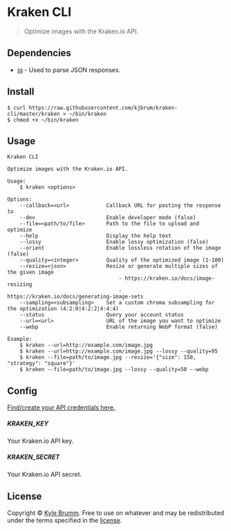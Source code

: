 # Kraken CLI

> Optimize images with the Kraken.io API.


## Dependencies

- [jq](https://stedolan.github.io/jq) - Used to parse JSON responses.


## Install

```
$ curl https://raw.githubusercontent.com/kjbrum/kraken-cli/master/kraken > ~/bin/kraken
$ chmod +x ~/bin/kraken
```


## Usage

```
Kraken CLI

Optimize images with the Kraken.io API.

Usage:
    $ kraken <options>

Options:
    --callback=<url>            Callback URL for posting the response to
    --dev                       Enable developer mode (false)
    --file=<path/to/file>       Path to the file to upload and optimize
    --help                      Display the help text
    --lossy                     Enable lossy optimization (false)
    --orient                    Enable lossless rotation of the image (false)
    --quality=<integer>         Quality of the optimized image (1-100)
    --resize=<json>             Resize or generate multiple sizes of the given image
                                    - https://kraken.io/docs/image-resizing
                                    - https://kraken.io/docs/generating-image-sets
    --sampling=<subsampling>    Set a custom chroma subsampling for the optimization (4:2:0|4:2:2|4:4:4)
    --status                    Query your account status
    --url=<url>                 URL of the image you want to optimize
    --webp                      Enable returning WebP format (false)

Example:
    $ kraken --url=http://example.com/image.jpg
    $ kraken --url=http://example.com/image.jpg --lossy --quality=95
    $ kraken --file=path/to/image.jpg --resize='{"size": 150, "strategy": "square"}'
    $ kraken --file=path/to/image.jpg --lossy --quality=50 --webp
```


## Config

[Find/create your API credentials here.](https://kraken.io/account/api-credentials)

##### KRAKEN_KEY

Your Kraken.io API key.

##### KRAKEN_SECRET

Your Kraken.io API secret.


## License

Copyright © [Kyle Brumm](http://kylebrumm.com). Free to use on whatever and may be redistributed under the terms specified in the [license](LICENSE.md).
